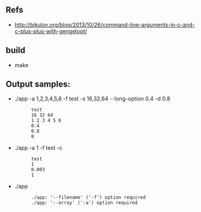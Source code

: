 ## Refs
* http://bikulov.org/blog/2013/10/26/command-line-arguments-in-c-and-c-plus-plus-with-gengetopt/
## build
* make
## Output samples:
* ./app -a 1,2,3,4,5,6 -f test -s 16,32,64 --long-option 0.4 -d 0.8

            test
            16 32 64
            1 2 3 4 5 6
            0.4
            0.8
            0
* ./app -a 1 -f test -c

            test
            1
            0.003
            1
* ./app

            ./app: '--filename' ('-f') option required
            ./app: '--array' ('-a') option required
